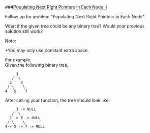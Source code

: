 ###[Populating Next Right Pointers in Each Node II](http://leetcode.com/onlinejudge#question_117)

Follow up for problem "Populating Next Right Pointers in Each Node".

What if the given tree could be any binary tree? Would your previous solution still work?

Note:

*You may only use constant extra space.

For example,  
Given the following binary tree,

         1
       /  \
      2    3
     / \    \
    4   5    7
After calling your function, the tree should look like:

         1 -> NULL
       /  \
      2 -> 3 -> NULL
     / \    \
    4-> 5 -> 7 -> NULL
